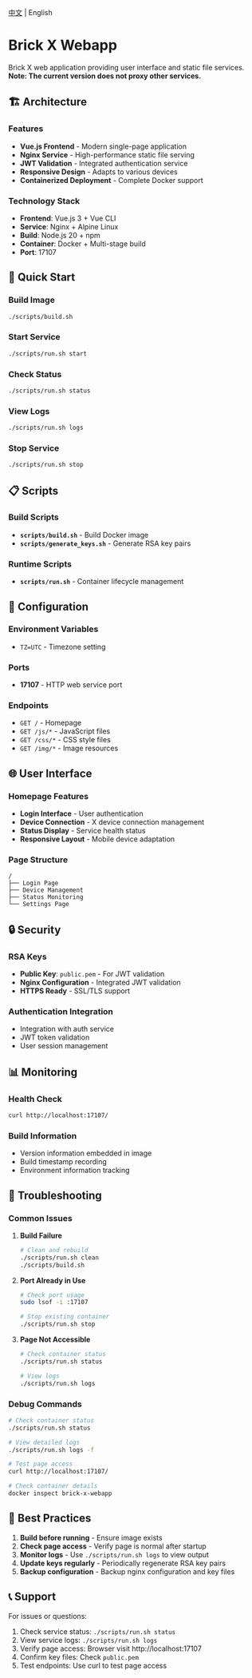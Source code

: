 [中文](README.md) | English

# Brick X Webapp

Brick X web application providing user interface and static file services. **Note: The current version does not proxy other services.**

## 🏗️ Architecture

### Features
- **Vue.js Frontend** - Modern single-page application
- **Nginx Service** - High-performance static file serving
- **JWT Validation** - Integrated authentication service
- **Responsive Design** - Adapts to various devices
- **Containerized Deployment** - Complete Docker support

### Technology Stack
- **Frontend**: Vue.js 3 + Vue CLI
- **Service**: Nginx + Alpine Linux
- **Build**: Node.js 20 + npm
- **Container**: Docker + Multi-stage build
- **Port**: 17107

## 🚀 Quick Start

### Build Image
```bash
./scripts/build.sh
```

### Start Service
```bash
./scripts/run.sh start
```

### Check Status
```bash
./scripts/run.sh status
```

### View Logs
```bash
./scripts/run.sh logs
```

### Stop Service
```bash
./scripts/run.sh stop
```

## 📋 Scripts

### Build Scripts
- **`scripts/build.sh`** - Build Docker image
- **`scripts/generate_keys.sh`** - Generate RSA key pairs

### Runtime Scripts
- **`scripts/run.sh`** - Container lifecycle management

## 🔧 Configuration

### Environment Variables
- `TZ=UTC` - Timezone setting

### Ports
- **17107** - HTTP web service port

### Endpoints
- `GET /` - Homepage
- `GET /js/*` - JavaScript files
- `GET /css/*` - CSS style files
- `GET /img/*` - Image resources

## 🌐 User Interface

### Homepage Features
- **Login Interface** - User authentication
- **Device Connection** - X device connection management
- **Status Display** - Service health status
- **Responsive Layout** - Mobile device adaptation

### Page Structure
```
/
├── Login Page
├── Device Management
├── Status Monitoring
└── Settings Page
```

## 🔒 Security

### RSA Keys
- **Public Key**: `public.pem` - For JWT validation
- **Nginx Configuration** - Integrated JWT validation
- **HTTPS Ready** - SSL/TLS support

### Authentication Integration
- Integration with auth service
- JWT token validation
- User session management

## 📊 Monitoring

### Health Check
```bash
curl http://localhost:17107/
```

### Build Information
- Version information embedded in image
- Build timestamp recording
- Environment information tracking

## 🐛 Troubleshooting

### Common Issues

1. **Build Failure**
   ```bash
   # Clean and rebuild
   ./scripts/run.sh clean
   ./scripts/build.sh
   ```

2. **Port Already in Use**
   ```bash
   # Check port usage
   sudo lsof -i :17107
   
   # Stop existing container
   ./scripts/run.sh stop
   ```

3. **Page Not Accessible**
   ```bash
   # Check container status
   ./scripts/run.sh status
   
   # View logs
   ./scripts/run.sh logs
   ```

### Debug Commands
```bash
# Check container status
./scripts/run.sh status

# View detailed logs
./scripts/run.sh logs -f

# Test page access
curl http://localhost:17107/

# Check container details
docker inspect brick-x-webapp
```

## 🎯 Best Practices

1. **Build before running** - Ensure image exists
2. **Check page access** - Verify page is normal after startup
3. **Monitor logs** - Use `./scripts/run.sh logs` to view output
4. **Update keys regularly** - Periodically regenerate RSA key pairs
5. **Backup configuration** - Backup nginx configuration and key files

## 📞 Support

For issues or questions:
1. Check service status: `./scripts/run.sh status`
2. View service logs: `./scripts/run.sh logs`
3. Verify page access: Browser visit http://localhost:17107
4. Confirm key files: Check `public.pem`
5. Test endpoints: Use curl to test page access